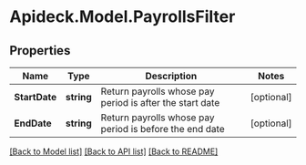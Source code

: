 # Apideck.Model.PayrollsFilter

## Properties

Name | Type | Description | Notes
------------ | ------------- | ------------- | -------------
**StartDate** | **string** | Return payrolls whose pay period is after the start date | [optional] 
**EndDate** | **string** | Return payrolls whose pay period is before the end date | [optional] 

[[Back to Model list]](../README.md#documentation-for-models) [[Back to API list]](../README.md#documentation-for-api-endpoints) [[Back to README]](../README.md)

